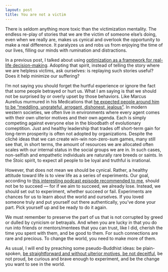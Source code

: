 ```yaml
---
layout: post
title: You are not a victim
---
```


There is seldom anything more toxic than the victimization mentality. The endless re-play of stories that we are the victim of someone else’s doing, even when we really are, makes us cynical and overlook the opportunity to make a real difference. It paralyzes us and robs us from enjoying the time of our lives, filling our minds with rumination and distractions.

In a previous post, I talked about using [optimization as a framework for real-life decision-making](https://jj-zhu.github.io/argmin/). Adopting that spirit, instead of telling the story where we are helpless victims, ask ourselves: is replaying such stories useful? Does it help minimize our suffering?

I’m not saying you should forget the hurtful experience or ignore the fact that some people betrayed or hurt us. What I am saying is that we should not be surprised by or overly upset by those behaviors. Like Marcus Aurelius murmured in his Medications that [he expected people around him to be “meddling, ungrateful, arrogant, dishonest, jealous”](https://dailystoic.com/stoic-response-betrayal/). In modern western societies, we often live in environments where every agent comes with their own ulterior motives and their own agenda. Each is simply competing against everyone else in the bloodbath of evolutionary comeptition. Just and healthy leadership that trades off short-term gain for long-term prosperity is often not adopted by organizations. Despite the cliché ideas that we can create win-win non-zero-sum games, many still see that, in short terms, the amount of resources we are allocated often scales with our internal status in the social groups we are in. In such cases, non-selfish and empathetic individuals are naturally rare breeds or saints. In the Stoic spirit, to expect all people to be loyal and truthful is irrational.

However, that does not mean we should be cynical. Rather, a healthy attitude toward life is to view life as a series of experiments. Our goal, according to [this interesting podcast episode recommended to me](https://www.youtube.com/watch?v=kFQUDCgMjRc), should not be to succeed — for if we aim to succeed, we already lose. Instead, we should set out to experiment, whether succeed or fail. Experiments are chances for us to learn about the world and ourselves. If you loved someone truly and put yourself out there authentically, you’ve done your part. Pick yourself up and be ready to do it again.

We must remember to preserve the part of us that is not corrupted by greed or dulled by cynicism or betrayals. And when you are lucky in that you do run into friends or mentors/mentees that you can trust, like I did, cherish the time you spent with them, and be good to them. For such connections are rare and precious. To change the world, you need to make more of them.

As usual, I will end by preaching some pseudo-Buddhist ideas: be plain-spoken, [be straightforward and without ulterior motives, be not deceitful](https://www.youtube.com/watch?v=r1Jjg5M1Mqk), be not proud, be curious and brave enough to experiment, and be the change you want to see in the world.
